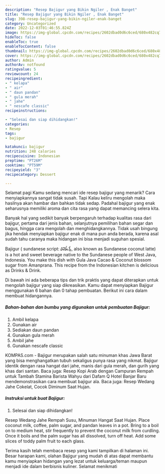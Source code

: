 ```yaml
---
description: "Resep Bajigur yang Bikin Ngiler , Enak Banget"
title: "Resep Bajigur yang Bikin Ngiler , Enak Banget"
slug: 398-resep-bajigur-yang-bikin-ngiler-enak-banget
category: Uncategorized
date: 2022-12-03T01:46:55.824Z
image: https://img-global.cpcdn.com/recipes/2602dbad0d6c6ced/680x482cq70/bajigur-foto-resep-utama.jpg
hideToc: false
enableToc: true
enableTocContent: false
thumbnail: https://img-global.cpcdn.com/recipes/2602dbad0d6c6ced/680x482cq70/bajigur-foto-resep-utama.jpg
cover: https://img-global.cpcdn.com/recipes/2602dbad0d6c6ced/680x482cq70/bajigur-foto-resep-utama.jpg
author: Admin
authorAv: notfound
ratingvalue: 5
reviewcount: 24
recipeingredient:
- " kelapa"
- " air"
- " daun pandan"
- " gula merah"
- " jahe"
- " nescafe classic"
recipeinstructions:

- "Selesai dan siap dihidangkan!"
categories:
- Resep
tags:
- bajigur

katakunci: bajigur 
nutrition: 248 calories
recipecuisine: Indonesian
preptime: "PT26M"
cooktime: "PT59M"
recipeyield: "3"
recipecategory: Dessert

---
```



Selamat pagi Kamu sedang mencari ide resep bajigur yang menarik? Cara menyiapkannya sangat tidak susah. Tapi Kalau keliru mengolah maka hasilnya akan hambar dan bahkan tidak sedap. Padahal bajigur yang enak seharusnya memiliki aroma dan cita rasa yang dapat memancing selera kita.


Banyak hal yang sedikit banyak berpengaruh terhadap kualitas rasa dari bajigur, pertama dari jenis bahan, selanjutnya pemilihan bahan segar dan bagus, hingga cara mengolah dan menghidangkannya. Tidak usah bingung jika hendak menyiapkan bajigur enak di mana pun anda berada, karena asal sudah tahu caranya maka hidangan ini bisa menjadi suguhan spesial.

Bajigur ( sundanese script: ᮘᮏᮤᮍᮥᮁ, also known as Sundanese coconut latte) is a hot and sweet beverage native to the Sundanese people of West Java, Indonesia. You make this dish with Gula Java Cacao &amp; Coconut blossom sugar from Amanprana. This recipe from the Indonesian kitchen is delicious as Drinks &amp; Drink.


Di bawah ini ada beberapa tips dan trik praktis yang dapat diterapkan untuk mengolah bajigur yang siap dikreasikan. Kamu dapat menyiapkan Bajigur menggunakan 6 bahan dan 0 tahap pembuatan. Berikut ini cara dalam membuat hidangannya.

<!--inarticleads1-->

##### Bahan-bahan dan bumbu yang digunakan untuk pembuatan Bajigur:

1. Ambil  kelapa
1. Gunakan  air
1. Sediakan  daun pandan
1. Gunakan  gula merah
1. Ambil  jahe
1. Gunakan  nescafe classic


KOMPAS.com - Bajigur merupakan salah satu minuman khas Jawa Barat yang bisa menghangatkan tubuh sekaligus punya rasa yang nikmat. Bajigur identik dengan rasa hangat dari jahe, manis dari gula merah, dan gurih yang khas dari santan. Baca juga: Resep Kopi Arab dengan Campuran Rempah untuk Tambah Stamina Barista Wahyu dari Dafam Q Hotel Banjar Baru mendemonstrasikan cara membuat bajigur ala. Baca juga: Resep Wedang Jahe Cokelat, Cocok Diminum Saat Hujan. 

<!--inarticleads2-->

##### Instruksi untuk buat Bajigur:


1. Selesai dan siap dihidangkan!

Resep Wedang Jahe Rempah Susu, Minuman Hangat Saat Hujan. Place coconut milk, coffee, palm sugar, and pandan leaves in a pot. Bring to a boil on to medium heat, stir frequently to prevent the coconut milk from curdling. Once it boils and the palm sugar has all dissolved, turn off heat. Add some slices of toddy palm fruit to each glass. 

Terima kasih telah membaca resep yang kami tampilkan di halaman ini. Besar harapan kami, olahan Bajigur yang mudah di atas dapat membantu kamu menyiapkan hidangan yang lezat untuk keluarga/teman maupun menjadi ide dalam berbisnis kuliner. Selamat menikmati
